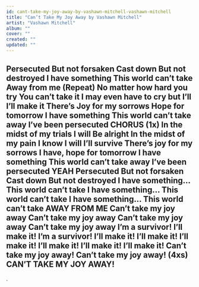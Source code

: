 ```yaml
---
id: cant-take-my-joy-away-by-vashawn-mitchell-vashawn-mitchell
title: "Can’t Take My Joy Away by Vashawn Mitchell"
artist: "Vashawn Mitchell"
album: ""
cover: ""
created: ""
updated: ""
---
```


Persecuted
But not forsaken
Cast down
But not destroyed
I have something
This world can’t take
Away from me
(Repeat)
No matter how hard you try
You can’t take it
I may even have to cry but I’ll
I’ll make it
There’s
Joy for my sorrows
Hope for tomorrow
I have something
This world can’t take away
I’ve been persecuted
CHORUS (1x)
In the midst of my trials I will
Be alright
In the midst of my pain I know I will
I’ll survive
There’s joy for my sorrows
I have, hope for tomorrow
I have something
This world can’t take away
I’ve been persecuted YEAH
Persecuted
But not forsaken
Cast down
But not destroyed
I have something…
This world can’t take
I have something…
This world can’t take
I have something…
This world can’t take
AWAY FROM ME
Can’t take my joy away
Can’t take my joy away
Can’t take my joy away
Can’t take my joy away
I’m a survivor!
I’ll make it!
I’m a survivor!
I’ll make it!
I’ll make it!
I’ll make it!
I’ll make it!
I’ll make it!
I’ll make it!
Can’t take my joy away!
Can’t take my joy away! (4xs)
CAN’T TAKE MY JOY AWAY!
---
.